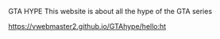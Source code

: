 GTA HYPE
This website is about all the hype of the GTA series

https://vwebmaster2.github.io/GTAhype/hello:ht
